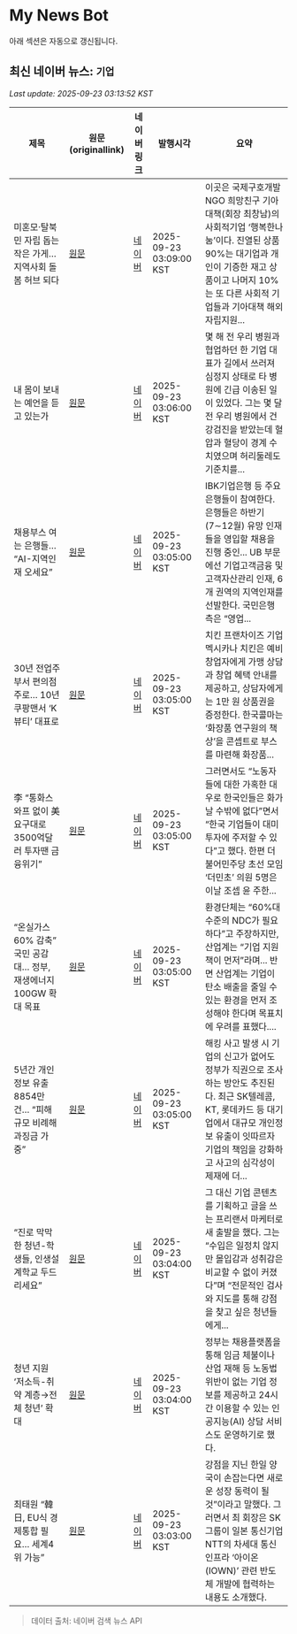 # My News Bot

아래 섹션은 자동으로 갱신됩니다.

<!-- NEWS:START -->
## 최신 네이버 뉴스: `기업`
_Last update: 2025-09-23 03:13:52 KST_

| 제목 | 원문(originallink) | 네이버 링크 | 발행시각 | 요약 |
|---|---|---|---|---|
| 미혼모·탈북민 자립 돕는 작은 가게… 지역사회 돌봄 허브 되다 | [원문](https://www.kmib.co.kr/article/view.asp?arcid=1758503104&code=23111694&cp=nv) | [네이버](https://n.news.naver.com/mnews/article/005/0001804019?sid=103) | 2025-09-23 03:09:00 KST | 이곳은 국제구호개발 NGO 희망친구 기아대책(회장 최창남)의 사회적기업 ‘행복한나눔’이다. 진열된 상품 90%는 대기업과 개인이 기증한 재고 상품이고 나머지 10%는 또 다른 사회적 기업들과 기아대책 해외 자립지원... |
| 내 몸이 보내는 예언을 듣고 있는가 | [원문](https://www.kmib.co.kr/article/view.asp?arcid=1758441136&code=23111413&cp=nv) | [네이버](https://n.news.naver.com/mnews/article/005/0001804008?sid=110) | 2025-09-23 03:06:00 KST | 몇 해 전 우리 병원과 협업하던 한 기업 대표가 길에서 쓰러져 심정지 상태로 타 병원에 긴급 이송된 일이 있었다. 그는 몇 달 전 우리 병원에서 건강검진을 받았는데 혈압과 혈당이 경계 수치였으며 허리둘레도 기준치를... |
| 채용부스 여는 은행들… “AI-지역인재 오세요” | [원문](https://www.donga.com/news/Economy/article/all/20250923/132441910/2) | [네이버](https://n.news.naver.com/mnews/article/020/0003662930?sid=101) | 2025-09-23 03:05:00 KST | IBK기업은행 등 주요 은행들이 참여한다. 은행들은 하반기(7∼12월) 유망 인재들을 영입할 채용을 진행 중인... UB 부문에선 기업고객금융 및 고객자산관리 인재, 6개 권역의 지역인재를 선발한다. 국민은행 측은 “영업... |
| 30년 전업주부서 편의점주로… 10년 쿠팡맨서 ‘K뷰티’ 대표로 | [원문](https://www.donga.com/news/Economy/article/all/20250923/132441912/2) | [네이버](https://n.news.naver.com/mnews/article/020/0003662929?sid=101) | 2025-09-23 03:05:00 KST | 치킨 프랜차이즈 기업 멕시카나 치킨은 예비 창업자에게 가맹 상담과 창업 혜택 안내를 제공하고, 상담자에게는 1만 원 상품권을 증정한다. 한국콜마는 ‘화장품 연구원의 책상’을 콘셉트로 부스를 마련해 화장품... |
| 李 “통화스와프 없이 美 요구대로 3500억달러 투자땐 금융위기” | [원문](https://www.donga.com/news/Politics/article/all/20250923/132441757/2) | [네이버](https://n.news.naver.com/mnews/article/020/0003662942?sid=100) | 2025-09-23 03:05:00 KST | 그러면서도 “노동자들에 대한 가혹한 대우로 한국인들은 화가 날 수밖에 없다”면서 “한국 기업들이 대미 투자에 주저할 수 있다”고 했다. 한편 더불어민주당 초선 모임 ‘더민초’ 의원 5명은 이날 조셉 윤 주한... |
| “온실가스 60% 감축” 국민 공감대… 정부, 재생에너지 100GW 확대 목표 | [원문](https://www.donga.com/news/Society/article/all/20250923/132440417/2) | [네이버](https://n.news.naver.com/mnews/article/020/0003662928?sid=102) | 2025-09-23 03:05:00 KST | 환경단체는 “60%대 수준의 NDC가 필요하다”고 주장하지만, 산업계는 “기업 지원책이 먼저”라며... 반면 산업계는 기업이 탄소 배출을 줄일 수 있는 환경을 먼저 조성해야 한다며 목표치에 우려를 표했다.... |
| 5년간 개인정보 유출 8854만건… “피해 규모 비례해 과징금 가중” | [원문](https://www.donga.com/news/Society/article/all/20250923/132441784/2) | [네이버](https://n.news.naver.com/mnews/article/020/0003662939?sid=102) | 2025-09-23 03:05:00 KST | 해킹 사고 발생 시 기업의 신고가 없어도 정부가 직권으로 조사하는 방안도 추진된다. 최근 SK텔레콤, KT, 롯데카드 등 대기업에서 대규모 개인정보 유출이 잇따르자 기업의 책임을 강화하고 사고의 심각성이 제재에 더... |
| “진로 막막한 청년-학생들, 인생설계학교 두드리세요” | [원문](https://www.donga.com/news/Society/article/all/20250923/132440451/2) | [네이버](https://n.news.naver.com/mnews/article/020/0003662918?sid=102) | 2025-09-23 03:04:00 KST | 그 대신 기업 콘텐츠를 기획하고 글을 쓰는 프리랜서 마케터로 새 출발을 했다. 그는 “수입은 일정치 않지만 몰입감과 성취감은 비교할 수 없이 커졌다”며 “전문적인 검사와 지도를 통해 강점을 찾고 싶은 청년들에게... |
| 청년 지원 ‘저소득-취약 계층→전체 청년’ 확대 | [원문](https://www.donga.com/news/Politics/article/all/20250923/132441714/2) | [네이버](https://n.news.naver.com/mnews/article/020/0003662901?sid=100) | 2025-09-23 03:04:00 KST | 정부는 채용플랫폼을 통해 임금 체불이나 산업 재해 등 노동법 위반이 없는 기업 정보를 제공하고 24시간 이용할 수 있는 인공지능(AI) 상담 서비스도 운영하기로 했다. |
| 최태원 “韓日, EU식 경제통합 필요… 세계4위 가능” | [원문](https://www.donga.com/news/Economy/article/all/20250922/132440294/2) | [네이버](https://n.news.naver.com/mnews/article/020/0003662874?sid=101) | 2025-09-23 03:03:00 KST | 강점을 지닌 한일 양국이 손잡는다면 새로운 성장 동력이 될 것”이라고 말했다. 그러면서 최 회장은 SK그룹이 일본 통신기업 NTT의 차세대 통신 인프라 ‘아이온(IOWN)’ 관련 반도체 개발에 협력하는 내용도 소개했다. |

> 데이터 출처: 네이버 검색 뉴스 API
<!-- NEWS:END -->
